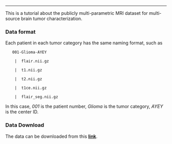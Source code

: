 
-----------------------------------------

This is a tutorial about the publicly multi-parametric MRI dataset for multi-source brain tumor characterization.

### Data format
Each patient in each tumor category has the same naming format, such as  

       001-Glioma-AYEY

        |  flair.nii.gz

        |  t1.nii.gz

        |  t2.nii.gz

        |  t1ce.nii.gz

        |  flair_seg.nii.gz
   
In this case, *001* is the patient number, *Glioma* is the tumor category, *AYEY* is the center ID. 

### Data Download 
The data can be downloaded from this **[link](https://drive.google.com/drive/folders/1eCLw3d3jM9JVWe8MbDyQRWv9pcXzItwi?usp=sharing)**. 
